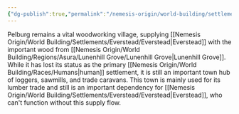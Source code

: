 ```yaml
---
{"dg-publish":true,"permalink":"/nemesis-origin/world-building/settlements/pelburg/pelburg/"}
---
```


Pelburg remains a vital woodworking village, supplying [[Nemesis Origin/World Building/Settlements/Everstead/Everstead\|Everstead]] with the important wood from [[Nemesis Origin/World Building/Regions/Asura/Lunenhill Grove/Lunenhill Grove\|Lunenhill Grove]]. While it has lost its status as the primary [[Nemesis Origin/World Building/Races/Humans\|human]] settlement, it is still an important town hub of loggers, sawmills, and trade caravans. This town is mainly used for its lumber trade and still is an important dependency for [[Nemesis Origin/World Building/Settlements/Everstead/Everstead\|Everstead]], who can't function without this supply flow. 